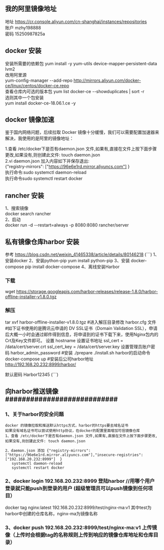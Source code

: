 ## 我的阿里镜像地址
地址 https://cr.console.aliyun.com/cn-shanghai/instances/repositories <br>
账户 mzhy198888 <br>
密码 15250987825a

## docker 安装
安装所需要的依赖包
yum install -y yum-utils device-mapper-persistent-data lvm2 <br>
改用阿里源 <br>
yum-config-manager --add-repo http://mirrors.aliyun.com/docker-ce/linux/centos/docker-ce.repo <br>
查看仓库内可选的版本包
yum list docker-ce --showduplicates | sort -r <br>
选则其中一个包安装 <br>
yum install docker-ce-18.06.1.ce -y <br>


## docker 镜像加速
鉴于国内网络问题，后续拉取 Docker 镜像十分缓慢，我们可以需要配置加速器来解决，我使用的是阿里的镜像地址：<br>

1.查看 /etc/docker下是否有daemon.json 文件,如果有,直接在文件上按下面步骤更改,如果没有,则创建此文件: touch daemon.json <br>
2.vi daemon.json 加入内容如下并保存退出: <br>
{"registry-mirrors": ["https://96e6e1rd.mirror.aliyuncs.com"] } <br>
执行命令:sudo systemctl daemon-reload <br>
执行命令sudo systemctl restart docker <br>

## rancher 安装
1、搜索镜像 <br>
docker search rancher <br>
2、启动 <br>
docker run -d --restart=always -p 8080:8080 rancher/server <br>


## 私有镜像仓库harbor 安装 
参考 https://blog.csdn.net/weixin_41465338/article/details/80146218 
(```)
1、安装docker 
2、安装python-pip
   yum install python-pip
3、安装 docker-compose
   pip install docker-compose
4、离线安装Harbor 
   ### 下载
   wget https://storage.googleapis.com/harbor-releases/release-1.8.0/harbor-offline-installer-v1.8.0.tgz
   ### 解压
   tar xvf harbor-offline-installer-v1.8.0.tgz
   #进入解压目录修改 harbor.cfg 文件
   #如下证书使用的是腾讯云申请的 DV SSL证书（Domain Validation SSL），申请后大概一小时会通过邮件得到信息，将申请到的证书下载下来，使用Nginx包内的Crt及Key文件即可。
   设置 hostname
   设置证书地址
   ssl_cert = /data/cert/server.crt
   ssl_cert_key = /data/cert/server.key
   设置管理员账户密码 harbor_admin_password
   #安装
   ./prepare
   ./install.sh 
   harbor的启动命令 docker-compose up 
   #安装后公司harbor地址 http://192.168.20.232:8999/harbor/
 
默认密码 Harbor12345
(```)
## 向harbor推送镜像###########################
### 1、关于harbor的安全问题 
    docker 的镜像拉取和推送默认https方式，harbor的https要去域名证书
	如果没有域名证书可以尝试使用http协议，在docker的配置里面增加可信镜像仓库
	1、查看 /etc/docker下是否有daemon.json 文件,如果有,直接在文件上按下面步骤更改,如果没有,则创建此文件: touch daemon.json

    2、daemon.json 添加 {"registry-mirrors": ["https://96e6e1rd.mirror.aliyuncs.com"],"insecure-registries": ["192.168.20.232:8999"]  }
       systemctl daemon-reload
       systemctl restart docker

### 2、docker login 192.168.20.232:8999 登陆harbor //用哪个用户登录就只能push到登录的用户 (超级管理员可以push镜像到任何项目）
  
   docker tag nginx:latest 192.168.20.232:8999/test/nginx-ma:v1 其中test为harbor中创建的仓库名称，nginx-ma为镜像名称

### 3、docker push  192.168.20.232:8999/test/nginx-ma:v1 上传镜像（上传时会根据tag的名称规则上传到响应的镜像仓库地址和仓库目录）

